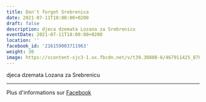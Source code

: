 ```yaml
---
title: Don't forget Srebrenica
date: 2021-07-11T18:00:00+0200
draft: false
description: djeca dzemata Lozana za Srebrenicu
eventDate: 2021-07-11T18:00:00+0200
location: ''
facebook_id: '216159003711963'
weight: 30
image: https://scontent-sjc3-1.xx.fbcdn.net/v/t39.30808-6/467911425_8702124949883247_8451066247417132989_n.jpg?_nc_cat=103&ccb=1-7&_nc_sid=9e60e4&_nc_ohc=6yEuj3604zwQ7kNvwFwhr7E&_nc_oc=Adl-bRAAbZNlq2kyttJo9zVAkYl6dzVb8smcUn6gBcLzVKE_unU3fLyJrY7dgXEyMks&_nc_zt=23&_nc_ht=scontent-sjc3-1.xx&edm=ABTKTjYEAAAA&_nc_gid=hHqeLxofug1Ko-kea_7hgQ&oh=00_Afcv7tQjjsO8FoUySp3mcrFBPxB13TatlGmCcBlP2RsFbA&oe=68ECDB19
---
```


djeca dzemata Lozana za Srebrenicu

---

Plus d'informations sur [Facebook](https://facebook.com/events/216159003711963)